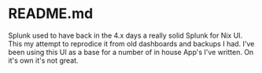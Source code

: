 # README.md

Splunk used to have back in the 4.x days a really solid Splunk for Nix UI. This my attempt to reprodice it from old dashboards and backups I had. I've been using this UI as a base for a number of in house App's I've written. On it's own it's not great. 
